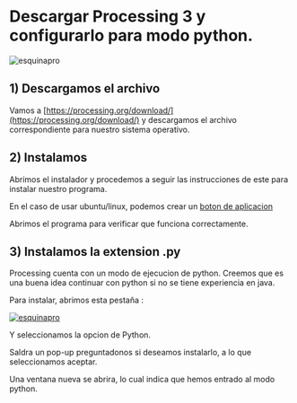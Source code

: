 # Descargar Processing 3 y configurarlo para modo python.
<img src="https://upload.wikimedia.org/wikipedia/commons/2/2e/Processing_3_logo.png" alt="esquinapro" border="0">



## 1) Descargamos el archivo

Vamos a [https://processing.org/download/](https://processing.org/download/) y descargamos el archivo correspondiente para nuestro sistema operativo.

## 2) Instalamos

Abrimos el instalador y procedemos a seguir las instrucciones de este para instalar nuestro programa.

En el caso de usar ubuntu/linux, podemos crear un [boton de aplicacion](http://nontenxeito.net/instalar-processing-3-en-ubuntu-con-acceso-directo-desde-launcher/)

Abrimos el programa para verificar que funciona correctamente.

## 3) Instalamos la extension .py

Processing cuenta con un modo de ejecucion de python. Creemos que es una buena idea continuar con python si no se tiene experiencia en java.

Para instalar, abrimos esta pestaña : 

<a href="https://imgbb.com/"><img src="https://i.ibb.co/W2CJfxc/esquinapro.png" alt="esquinapro" border="0"></a>

Y seleccionamos la opcion de Python.

Saldra un pop-up preguntadonos si deseamos instalarlo, a lo que seleccionamos aceptar.

Una ventana nueva se abrira, lo cual indica que hemos entrado al modo python.


